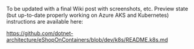 To be updated with a final Wiki post with screenshots, etc.
Preview state (but up-to-date properly working on Azure AKS and Kubernetes) instructions are available here:

https://github.com/dotnet-architecture/eShopOnContainers/blob/dev/k8s/README.k8s.md



